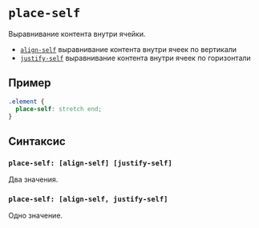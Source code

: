 # `place-self`

Выравнивание контента внутри ячейки.

- [`align-self`](./align-self.md) выравнивание контента внутри ячеек по вертикали
- [`justify-self`](./justify-self.md) выравнивание контента внутри ячеек по горизонтали

## Пример

```css
.element {
  place-self: stretch end;
}
```

## Синтаксис

### `place-self: [align-self] [justify-self]`

Два значения.

### `place-self: [align-self, justify-self]`

Одно значение.
